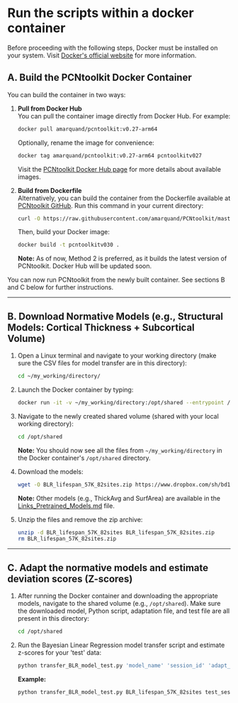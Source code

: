 # Run the scripts within a docker container

Before proceeding with the following steps, Docker must be installed on your system. Visit [Docker's official website](https://www.docker.com/) for more information.

## A. Build the PCNtoolkit Docker Container

You can build the container in two ways:

1) **Pull from Docker Hub**  
   You can pull the container image directly from Docker Hub. For example:

   ```bash
   docker pull amarquand/pcntoolkit:v0.27-arm64
   ```

   Optionally, rename the image for convenience:

   ```bash
   docker tag amarquand/pcntoolkit:v0.27-arm64 pcntoolkitv027
   ```

   Visit the [PCNtoolkit Docker Hub page](https://hub.docker.com/r/amarquand/pcntoolkit) for more details about available images.

2) **Build from Dockerfile**  
   Alternatively, you can build the container from the Dockerfile available at [PCNtoolkit GitHub](https://github.com/amarquand/PCNtoolkit/blob/master/docker/Dockerfile). Run this command in your current directory:

   ```bash
   curl -O https://raw.githubusercontent.com/amarquand/PCNtoolkit/master/docker/Dockerfile
   ```

   Then, build your Docker image:

   ```bash
   docker build -t pcntoolkitv030 .
   ```

   **Note:** As of now, Method 2 is preferred, as it builds the latest version of PCNtoolkit. Docker Hub will be updated soon. 

You can now run PCNtoolkit from the newly built container. See sections B and C below for further instructions.

---

## B. Download Normative Models (e.g., Structural Models: Cortical Thickness + Subcortical Volume)

1) Open a Linux terminal and navigate to your working directory (make sure the CSV files for model transfer are in this directory):

   ```bash
   cd ~/my_working/directory/
   ```

2) Launch the Docker container by typing:

   ```bash
   docker run -it -v ~/my_working/directory:/opt/shared --entrypoint /bin/bash --rm pcntoolkitv028
   ```

3) Navigate to the newly created shared volume (shared with your local working directory):

   ```bash
   cd /opt/shared
   ```

   **Note:** You should now see all the files from `~/my_working/directory` in the Docker container's `/opt/shared` directory.

4) Download the models:

   ```bash
   wget -O BLR_lifespan_57K_82sites.zip https://www.dropbox.com/sh/bd1j3rs6rg5dvuj/AACOWRU6MCfw6kWoYpjZFRoBa?dl=0
   ```

   **Note:** Other models (e.g., ThickAvg and SurfArea) are available in the [Links_Pretrained_Models.md](https://github.com/predictive-clinical-neuroscience/environMENTAL_normative_models/blob/main/Links_Pretrained_Models.md) file.

5) Unzip the files and remove the zip archive:

   ```bash
   unzip -d BLR_lifespan_57K_82sites BLR_lifespan_57K_82sites.zip
   rm BLR_lifespan_57K_82sites.zip
   ```

---

## C. Adapt the normative models and estimate deviation scores (Z-scores)

1) After running the Docker container and downloading the appropriate models, navigate to the shared volume (e.g., `/opt/shared`). Make sure the downloaded model, Python script, adaptation file, and test file are all present in this directory:

   ```bash
   cd /opt/shared
   ```

2) Run the Bayesian Linear Regression model transfer script and estimate z-scores for your 'test' data:

   ```bash
   python transfer_BLR_model_test.py 'model_name' 'session_id' 'adapt_file' 'test_file'
   ```

   **Example:**

   ```bash
   python transfer_BLR_model_test.py BLR_lifespan_57K_82sites test_session OpenNeuroTransfer_ct_ad.csv OpenNeuroTransfer_ct_te.csv
   ```
